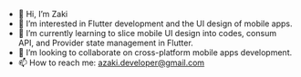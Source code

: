 - 👋 Hi, I’m Zaki
- 👀 I’m interested in Flutter development and the UI design of mobile apps.
- 🌱 I’m currently learning to slice mobile UI design into codes, consum API, and Provider state management in Flutter.
- 💞️ I’m looking to collaborate on cross-platform mobile apps development.
- 📫 How to reach me: azaki.developer@gmail.com


<!---
azaki-developer/azaki-developer is a ✨ special ✨ repository because its `README.md` (this file) appears on your GitHub profile.
You can click the Preview link to take a look at your changes.
--->
